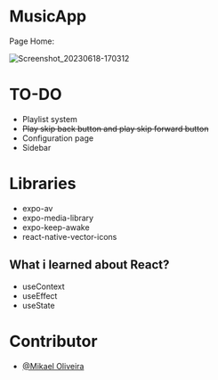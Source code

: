 # MusicApp

Page Home:

![Screenshot_20230618-170312](https://github.com/Vinnih-1/MusicApp/assets/59892753/5a6c62db-4025-4218-a9aa-d03877196900)

# TO-DO

- Playlist system
- ~~Play skip back button and play skip forward button~~
- Configuration page
- Sidebar

# Libraries

- expo-av
- expo-media-library
- expo-keep-awake
- react-native-vector-icons

## What i learned about React?

- useContext
- useEffect
- useState

# Contributor
- [@Mikael Oliveira](https://github.com/LordBluue3)
